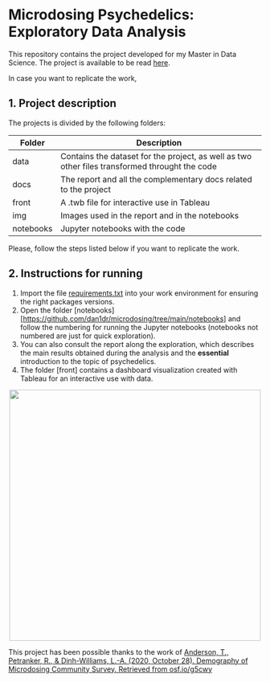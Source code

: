 # Microdosing Psychedelics: Exploratory Data Analysis

This repository contains the project developed for my Master in Data Science. The project is available to be read [here](docs/questions.pdf). 

In case you want to replicate the work, 


## 1. Project description

The projects is divided by the following folders:

| Folder | Description |
| --- | --- |
| data | Contains the dataset for the project, as well as two other files transformed throught the code |
| docs | The report and all the complementary docs related to the project |
| front | A .twb file for interactive use in Tableau|
| img | Images used in the report and in the notebooks |
| notebooks | Jupyter notebooks with the code |


Please, follow the steps listed below if you want to replicate the work.

## 2. Instructions for running

1. Import the file [requirements.txt](requirements.txt) into your work environment for ensuring the right packages versions.
2. Open the folder [notebooks][https://github.com/dan1dr/microdosing/tree/main/notebooks] and follow the numbering for running the Jupyter notebooks (notebooks not numbered are just for quick exploration).
3. You can also consult the report along the exploration, which describes the main results obtained during the analysis and the **essential** introduction to the topic of psychedelics.
4. The folder [front] contains a dashboard visualization created with Tableau for an interactive use with data.



<p align="center">
  <img src="https://psytechglobal.com/wp-content/uploads/2020/11/havn-life-chief-psychedelics-officer-ivan-casselman-740x383.jpg" width="500"">
</p>

This project has been possible thanks to the work of [Anderson, T., Petranker, R., & Dinh-Williams, L.-A. (2020, October 28). Demography of Microdosing Community Survey. Retrieved from osf.io/g5cwy](https://osf.io/g5cwy/)
